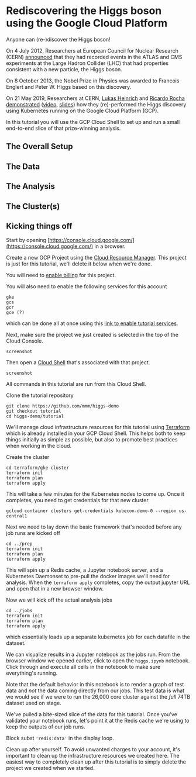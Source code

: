 # Rediscovering the Higgs boson using the Google Cloud Platform

Anyone can (re-)discover the Higgs boson!

On 4 July 2012, Researchers at European Council for Nuclear Research (CERN)
[announced](https://cms.cern/physics/higgs-boson/observation-new-particle-mass-125-gev)
that they had recorded events in the ATLAS and CMS experiments at the Large
Hadron Collider (LHC) that had properties consistent with a new particle, the
Higgs boson.

On 8 October 2013, the Nobel Prize in Physics was awarded to Francois Englert
and Peter W. Higgs based on this discovery.

On 21 May 2019, Researchers at CERN, 
[Lukas Heinrich](https://twitter.com/lukasheinrich_) and 
[Ricardo Rocha](https://twitter.com/ahcorporto)
[demonstrated](https://kccnceu19.sched.com/event/MRyv/keynote-reperforming-a-nobel-prize-discovery-on-kubernetes-ricardo-rocha-computing-engineer-lukas-heinrich-physicist-cern)
([video](https://www.youtube.com/watch?v=2PRGUOxL36M),
[slides](https://static.sched.com/hosted_files/kccnceu19/14/Lukas%20Heinrich-Ricardo%20Rocha%20May%2021%20Evening.pdf))
how they (re)-performed the Higgs discovery using Kubernetes running on the
Google Cloud Platform (GCP).

In this tutorial you will use the GCP Cloud Shell to set up and run a small
end-to-end slice of that prize-winning analysis.


## The Overall Setup


## The Data


## The Analysis


## The Cluster(s)


## Kicking things off

Start by opening
[https://console.cloud.google.com/](https://console.cloud.google.com/)
in a browser.

Create a new GCP Project using the
[Cloud Resource Manager](https://console.cloud.google.com/cloud-resource-manager).
This project is just for this tutorial, we'll delete it below when we're done.

You will need to
[enable billing](https://support.google.com/cloud/answer/6293499#enable-billing)
for this project.

You will also need to enable the following services for this account

    gke
    gcs
    gcr
    gce (?)

which can be done all at once using this
[link to enable tutorial services](https://console.cloud.google.com/flows/enableapi?apiid=binaryauthorization.googleapis.com,cloudbuild.googleapis.com,cloudkms.googleapis.com,container.googleapis.com,containerregistry.googleapis.com,containeranalysis.googleapis.com,sourcerepo.googleapis.com,cloudresourcemanager.googleapis.com).
    
Next, make sure the project we just created is selected in the top of the Cloud Console.

    screenshot

Then open a [Cloud Shell](https://console.cloud.google.com/?cloudshell=true)
that's associated with that project.

    screenshot

All commands in this tutorial are run from this Cloud Shell.

Clone the tutorial repository

    git clone https://github.com/mmm/higgs-demo
    git checkout tutorial
    cd higgs-demo/tutorial

We'll manage cloud infrastructure resources for this tutorial using
[Terraform](https://terraform.io/) which is already installed in your GCP Cloud
Shell. This helps both to keep things initially as simple as possible, but also
to promote best practices when working in the cloud.

Create the cluster

    cd terraform/gke-cluster
    terraform init
    terraform plan
    terraform apply

This will take a few minutes for the Kubernetes nodes to come up. Once it
completes, you need to get credentials for that new cluster

    gcloud container clusters get-credentials kubecon-demo-0 --region us-central1

Next we need to lay down the basic framework that's needed before any job runs
are kicked off

    cd ../prep
    terraform init
    terraform plan
    terraform apply

This will spin up a Redis cache, a Jupyter notebook server, and a Kubernetes
Daemonset to pre-pull the docker images we'll need for analysis.  When the
`terraform apply` completes, copy the output jupyter URL and open that in a new
browser window.

Now we will kick off the actual analysis jobs

    cd ../jobs
    terraform init
    terraform plan
    terraform apply

which essentially loads up a separate kubernetes job for each datafile in the
dataset.

We can visualize results in a Jupyter notebook as the jobs run.  From the
browser window we opened earlier, click to open the `higgs.ipynb` notebook.
Click through and execute all cells in the notebook to make sure everything's
running.

Note that the default behavior in this notebook is to render a graph of test
data and _not_ the data coming directly from our jobs. This test data is what
we would see if we were to run the 26,000 core cluster against the _full_ 74TB
dataset used on stage.

We've pulled a bite-sized slice of the data for this tutorial.  Once you've
validated your notebook runs, let's point it at the Redis cache we're using to
keep the outputs of our job runs.

Block subst `'redis:data'` in the display loop.

Clean up after yourself.  To avoid unwanted charges to your account, it's
important to clean up the infrastructure resources we created here.  The
easiest way to completely clean up after this tutorial is to simply delete the
project we created when we started.



